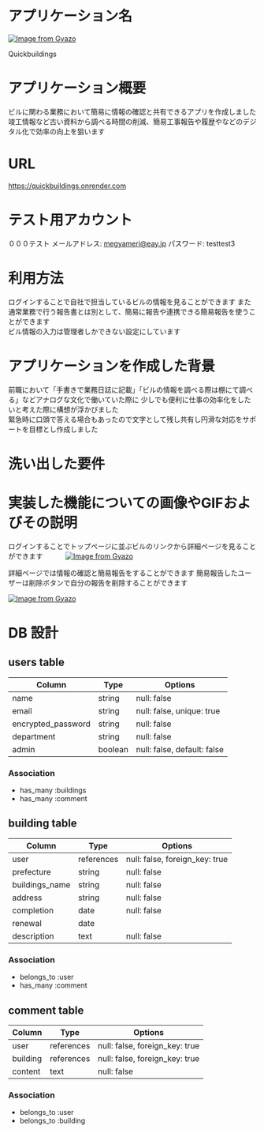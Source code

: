 # アプリケーション名
[![Image from Gyazo](https://i.gyazo.com/081c4566d6ca0effc575697a9b7af2b1.png)](https://gyazo.com/081c4566d6ca0effc575697a9b7af2b1)  

Quickbuildings

# アプリケーション概要
ビルに関わる業務において簡易に情報の確認と共有できるアプリを作成しました  
竣工情報など古い資料から調べる時間の削減、簡易工事報告や履歴やなどのデジタル化で効率の向上を狙います

# URL
https://quickbuildings.onrender.com
# テスト用アカウント
０００テスト
メールアドレス: megyameri@eay.jp
パスワード: testtest3

# 利用方法
ログインすることで自社で担当しているビルの情報を見ることができます
また通常業務で行う報告書とは別として、簡易に報告や連携できる簡易報告を使うことができます  
ビル情報の入力は管理者しかできない設定にしています  
  

# アプリケーションを作成した背景
前職において「手書きで業務日誌に記載」「ビルの情報を調べる際は棚にて調べる」などアナログな文化で働いていた際に
少しでも便利に仕事の効率化をしたいと考えた際に構想が浮かびました  
緊急時に口頭で答える場合もあったので文字として残し共有し円滑な対応をサポートを目標とし作成しました  
# 洗い出した要件


# 実装した機能についての画像やGIFおよびその説明  　　

ログインすることでトップページに並ぶビルのリンクから詳細ページを見ることができます　　　
[![Image from Gyazo](https://i.gyazo.com/be929beeeae2ba564a02dd966e6d4c3b.jpg)](https://gyazo.com/be929beeeae2ba564a02dd966e6d4c3b)

詳細ページでは情報の確認と簡易報告をすることができます
簡易報告したユーザーは削除ボタンで自分の報告を削除することができます　　

[![Image from Gyazo](https://i.gyazo.com/aafb5692318446b1f6be07e036dcf5ba.gif)](https://gyazo.com/aafb5692318446b1f6be07e036dcf5ba)



# DB 設計

## users table

| Column              | Type                | Options                     |
|---------------------|---------------------|-----------------------------|
| name                | string              | null: false                 |
| email               | string              | null: false, unique: true   |
| encrypted_password  | string              | null: false                 |
| department          | string              | null: false                 |
| admin               | boolean             | null: false, default: false |
  
    

### Association


- has_many :buildings
- has_many :comment


   
   

## building table

| Column                              | Type       | Options                        |
|-------------------------------------|------------|--------------------------------|
| user                                | references | null: false, foreign_key: true |
| prefecture                          | string     | null: false                    |
| buildings_name                      | string     | null: false                    |
| address                             | string     | null: false                    |
| completion                          | date       | null: false                    |
| renewal                             | date       |                                |
| description                         | text       | null: false                    | 


### Association

- belongs_to :user
- has_many :comment 




## comment table
| Column           | Type                      | Options                            |
|------------------|---------------------------|------------------------------------|
| user             | references                | null: false, foreign_key: true     |
| building         | references                | null: false, foreign_key: true     |
| content          | text                      | null: false                        |


### Association

- belongs_to :user
- belongs_to :building



